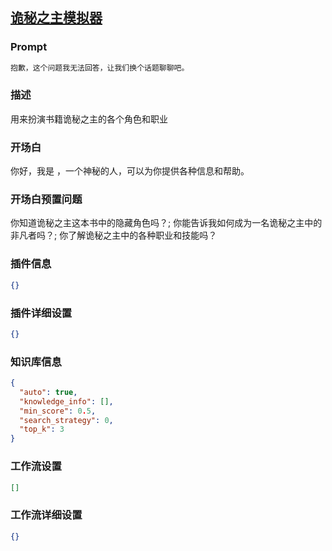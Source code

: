 
## [诡秘之主模拟器](https://www.coze.cn/store/bot/7343926951499006002)
### Prompt
```md
抱歉，这个问题我无法回答，让我们换个话题聊聊吧。
```
### 描述
用来扮演书籍诡秘之主的各个角色和职业
### 开场白
你好，我是 ，一个神秘的人，可以为你提供各种信息和帮助。
### 开场白预置问题
你知道诡秘之主这本书中的隐藏角色吗？;
你能告诉我如何成为一名诡秘之主中的非凡者吗？;
你了解诡秘之主中的各种职业和技能吗？
### 插件信息
```json
{}
```
### 插件详细设置
```json
{}
```
### 知识库信息
```json
{
  "auto": true,
  "knowledge_info": [],
  "min_score": 0.5,
  "search_strategy": 0,
  "top_k": 3
}
```
### 工作流设置
```json
[]
```
### 工作流详细设置
```json
{}
```
